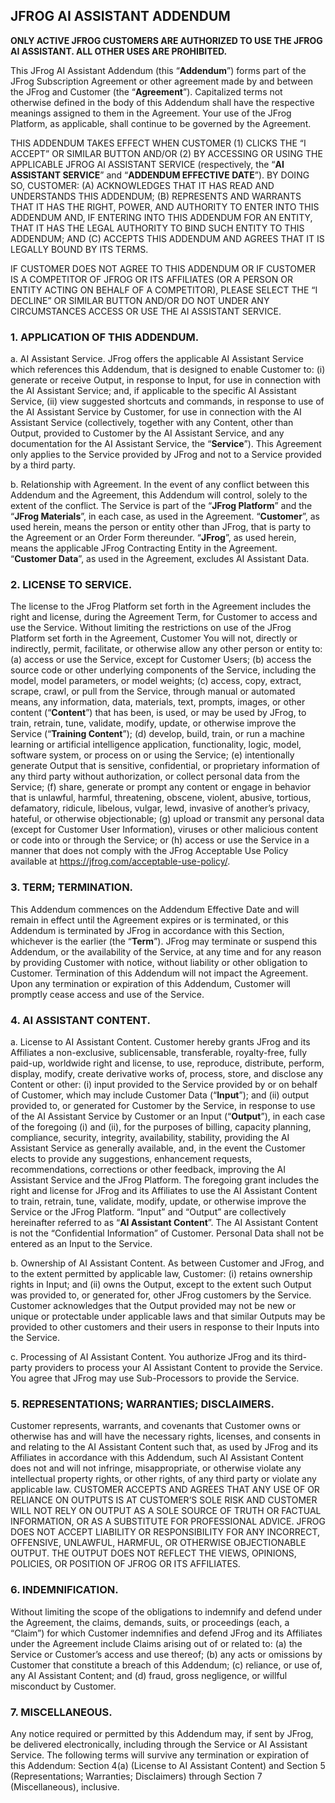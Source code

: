 
## JFROG AI ASSISTANT ADDENDUM

**ONLY ACTIVE JFROG CUSTOMERS ARE AUTHORIZED TO USE THE JFROG AI ASSISTANT. ALL OTHER USES ARE PROHIBITED.**

This JFrog AI Assistant Addendum (this “**Addendum**”) forms part of the JFrog Subscription Agreement or other agreement made by and between the JFrog and Customer (the “**Agreement**”). Capitalized terms not otherwise defined in the body of this Addendum shall have the respective meanings assigned to them in the Agreement. Your use of the JFrog Platform, as applicable, shall continue to be governed by the Agreement.

THIS ADDENDUM TAKES EFFECT WHEN CUSTOMER (1) CLICKS THE “I ACCEPT” OR SIMILAR BUTTON AND/OR (2) BY ACCESSING OR USING THE APPLICABLE JFROG AI ASSISTANT SERVICE (respectively, the “**AI ASSISTANT SERVICE**” and “**ADDENDUM EFFECTIVE DATE**”). BY DOING SO, CUSTOMER: (A) ACKNOWLEDGES THAT IT HAS READ AND UNDERSTANDS THIS ADDENDUM; (B) REPRESENTS AND WARRANTS THAT IT HAS THE RIGHT, POWER, AND AUTHORITY TO ENTER INTO THIS ADDENDUM AND, IF ENTERING INTO THIS ADDENDUM FOR AN ENTITY, THAT IT HAS THE LEGAL AUTHORITY TO BIND SUCH ENTITY TO THIS ADDENDUM; AND (C) ACCEPTS THIS ADDENDUM AND AGREES THAT IT IS LEGALLY BOUND BY ITS TERMS. 

IF CUSTOMER DOES NOT AGREE TO THIS ADDENDUM OR IF CUSTOMER IS A COMPETITOR OF JFROG OR ITS AFFILIATES (OR A PERSON OR ENTITY ACTING ON BEHALF OF A COMPETITOR), PLEASE SELECT THE “I DECLINE” OR SIMILAR BUTTON AND/OR DO NOT UNDER ANY CIRCUMSTANCES ACCESS OR USE THE AI ASSISTANT SERVICE.


### **1. APPLICATION OF THIS ADDENDUM.**

a.  AI Assistant Service.
JFrog offers the applicable AI Assistant Service which references this Addendum, that is designed to enable Customer to: (i) generate or receive Output, in response to Input, for use in connection with the AI Assistant Service; and, if applicable to the specific AI Assistant Service, (ii) view suggested shortcuts and commands, in response to use of the AI Assistant Service by Customer, for use in connection with the AI Assistant Service (collectively, together with any Content, other than Output, provided to Customer by the AI Assistant Service, and any documentation for the AI Assistant Service, the “**Service**”). This Agreement only applies to the Service provided by JFrog and not to a Service provided by a third party.

b.  Relationship with Agreement.
In the event of any conflict between this Addendum and the Agreement, this Addendum will control, solely to the extent of the conflict. The Service is part of the “**JFrog Platform**” and the “**JFrog Materials**”, in each case, as used in the Agreement. “**Customer**”, as used herein, means the person or entity other than JFrog, that is party to the Agreement or an Order Form thereunder. “**JFrog**”, as used herein, means the applicable JFrog Contracting Entity in the Agreement. “**Customer Data**”, as used in the Agreement, excludes AI Assistant Data. 

### **2. LICENSE TO SERVICE.**
The license to the JFrog Platform set forth in the Agreement includes the right and license, during the Agreement Term, for Customer to access and use the Service. Without limiting the restrictions on use of the JFrog Platform set forth in the Agreement, Customer You will not, directly or indirectly, permit, facilitate, or otherwise allow any other person or entity to: (a) access or use the Service, except for Customer Users; (b) access the source code or other underlying components of the Service, including the model, model parameters, or model weights; (c) access, copy, extract, scrape, crawl, or pull from the Service, through manual or automated means, any information, data, materials, text, prompts, images, or other content (“**Content**”) that has been, is used, or may be used by JFrog, to train, retrain, tune, validate, modify, update, or otherwise improve the Service (“**Training Content**”); (d) develop, build, train, or run a machine learning or artificial intelligence application, functionality, logic, model, software system, or process on or using the Service; (e) intentionally generate Output that is sensitive, confidential, or proprietary information of any third party without authorization, or collect personal data from the Service; (f) share, generate or prompt any content or engage in behavior that is unlawful, harmful, threatening, obscene, violent, abusive, tortious, defamatory, ridicule, libelous, vulgar, lewd, invasive of another’s privacy, hateful, or otherwise objectionable; (g) upload or transmit any personal data (except for Customer User Information), viruses or other malicious content or code into or through the Service; or (h) access or use the Service in a manner that does not comply with the JFrog Acceptable Use Policy available at https://jfrog.com/acceptable-use-policy/.

### **3. TERM; TERMINATION.**
This Addendum commences on the Addendum Effective Date and will remain in effect until the Agreement expires or is terminated, or this Addendum is terminated by JFrog in accordance with this Section, whichever is the earlier (the “**Term**”). JFrog may terminate or suspend this Addendum, or the availability of the Service, at any time and for any reason by providing Customer with notice, without liability or other obligation to Customer. Termination of this Addendum will not impact the Agreement. Upon any termination or expiration of this Addendum, Customer will promptly cease access and use of the Service. 

### **4. AI ASSISTANT CONTENT.**

a. License to AI Assistant Content.
Customer hereby grants JFrog and its Affiliates a non-exclusive, sublicensable, transferable, royalty-free, fully paid-up, worldwide right and license, to use, reproduce, distribute, perform, display,   modify, create derivative works of, process, store, and disclose any Content or other: (i) input provided to the Service provided by or on behalf of Customer, which may include Customer Data (“**Input**”); and (ii) output provided to, or generated for Customer by the Service, in response to use of the AI Assistant Service by Customer or an Input (“**Output**”), in each case of the foregoing (i) and (ii), for the purposes of billing, capacity planning, compliance, security, integrity, availability, stability, providing the AI Assistant Service as generally available, and, in the event the Customer elects to provide any suggestions, enhancement requests, recommendations, corrections or other feedback, improving the AI Assistant Service and the JFrog Platform. The foregoing grant includes the right and license for JFrog and its Affiliates to use the AI Assistant Content to train, retrain, tune, validate, modify, update, or otherwise improve the Service or the JFrog Platform. “Input” and “Output” are collectively hereinafter referred to as “**AI Assistant Content**”. The AI Assistant Content is not the “Confidential Information” of Customer. Personal Data shall not be entered as an Input to the Service.

b. Ownership of AI Assistant Content.
As between Customer and JFrog, and to the extent permitted by applicable law, Customer: (i) retains ownership rights in Input; and (ii) owns the Output, except to the extent such Output was provided to, or generated for, other JFrog customers by the Service. Customer acknowledges that the Output provided may not be new or unique or protectable under applicable laws and that similar Outputs may be provided to other customers and their users in response to their Inputs into the Service.

c. Processing of AI Assistant Content.
You authorize JFrog and its third-party providers to process your AI Assistant Content to provide the Service. You agree that JFrog may use Sub-Processors to provide the Service. 

### **5. REPRESENTATIONS; WARRANTIES; DISCLAIMERS.**
Customer represents, warrants, and covenants that Customer owns or otherwise has and will have the necessary rights, licenses, and consents in and relating to the AI Assistant Content such that, as used by JFrog and its Affiliates in accordance with this Addendum, such AI Assistant Content does not and will not infringe, misappropriate, or otherwise violate any intellectual property rights, or other rights, of any third party or violate any applicable law. CUSTOMER ACCEPTS AND AGREES THAT ANY USE OF OR RELIANCE ON OUTPUTS IS AT CUSTOMER’S SOLE RISK AND CUSTOMER WILL NOT RELY ON OUTPUT AS A SOLE SOURCE OF TRUTH OR FACTUAL INFORMATION, OR AS A SUBSTITUTE FOR PROFESSIONAL ADVICE. JFROG DOES NOT ACCEPT LIABILITY OR RESPONSIBILITY FOR ANY INCORRECT, OFFENSIVE, UNLAWFUL, HARMFUL, OR OTHERWISE OBJECTIONABLE OUTPUT. THE OUTPUT DOES NOT REFLECT THE VIEWS, OPINIONS, POLICIES, OR POSITION OF JFROG OR ITS AFFILIATES. 

### **6. INDEMNIFICATION.**
Without limiting the scope of the obligations to indemnify and defend under the Agreement, the claims, demands, suits, or proceedings (each, a “Claim”) for which Customer indemnifies and defend JFrog and its Affiliates under the Agreement include Claims arising out of or related to: (a) the Service or Customer’s access and use thereof; (b) any acts or omissions by Customer that constitute a breach of this Addendum; (c) reliance, or use of, any AI Assistant Content; and (d) fraud, gross negligence, or willful misconduct by Customer.

### **7. MISCELLANEOUS.**
Any notice required or permitted by this Addendum may, if sent by JFrog, be delivered electronically, including through the Service or AI Assistant Service. The following terms will survive any termination or expiration of this Addendum: Section 4(a) (License to AI Assistant Content) and Section 5 (Representations; Warranties; Disclaimers) through Section 7 (Miscellaneous), inclusive.
